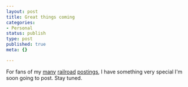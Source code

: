 ```yaml
---
layout: post
title: Great things coming
categories:
- Personal
status: publish
type: post
published: true
meta: {}

---
```

<p>For fans of my <a href="http://www.gnegg.ch/archives/98-Some-suburban-railways-I..html">many</a> <a href="http://www.gnegg.ch/archives/90-Too-bad!.html">railroad</a> <a href="http://www.gnegg.ch/archives/103-Now-its-real.html">postings</a>, I have something very special I'm soon going to post. Stay tuned.</p>
